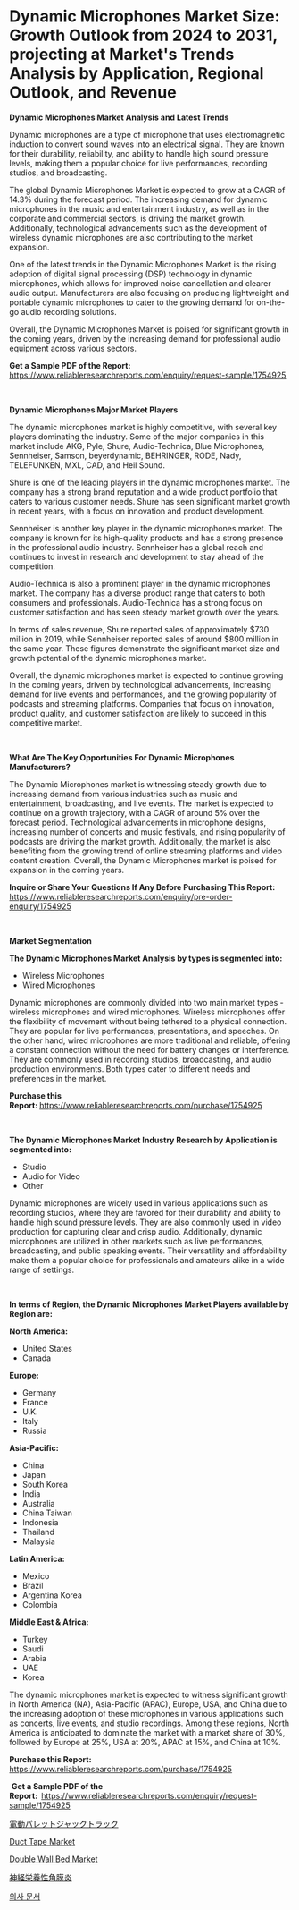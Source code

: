 <p><h1>Dynamic Microphones Market Size: Growth Outlook from 2024 to 2031, projecting at Market's Trends Analysis by Application, Regional Outlook, and Revenue</h1></p><p><strong>Dynamic Microphones Market Analysis and Latest Trends</strong></p>
<p><p>Dynamic microphones are a type of microphone that uses electromagnetic induction to convert sound waves into an electrical signal. They are known for their durability, reliability, and ability to handle high sound pressure levels, making them a popular choice for live performances, recording studios, and broadcasting.</p><p>The global Dynamic Microphones Market is expected to grow at a CAGR of 14.3% during the forecast period. The increasing demand for dynamic microphones in the music and entertainment industry, as well as in the corporate and commercial sectors, is driving the market growth. Additionally, technological advancements such as the development of wireless dynamic microphones are also contributing to the market expansion.</p><p>One of the latest trends in the Dynamic Microphones Market is the rising adoption of digital signal processing (DSP) technology in dynamic microphones, which allows for improved noise cancellation and clearer audio output. Manufacturers are also focusing on producing lightweight and portable dynamic microphones to cater to the growing demand for on-the-go audio recording solutions.</p><p>Overall, the Dynamic Microphones Market is poised for significant growth in the coming years, driven by the increasing demand for professional audio equipment across various sectors.</p></p>
<p><strong>Get a Sample PDF of the Report:&nbsp;</strong> <a href="https://www.reliableresearchreports.com/enquiry/request-sample/1754925">https://www.reliableresearchreports.com/enquiry/request-sample/1754925</a></p>
<p>&nbsp;</p>
<p><strong>Dynamic Microphones Major Market Players</strong></p>
<p><p>The dynamic microphones market is highly competitive, with several key players dominating the industry. Some of the major companies in this market include AKG, Pyle, Shure, Audio-Technica, Blue Microphones, Sennheiser, Samson, beyerdynamic, BEHRINGER, RODE, Nady, TELEFUNKEN, MXL, CAD, and Heil Sound.</p><p>Shure is one of the leading players in the dynamic microphones market. The company has a strong brand reputation and a wide product portfolio that caters to various customer needs. Shure has seen significant market growth in recent years, with a focus on innovation and product development.</p><p>Sennheiser is another key player in the dynamic microphones market. The company is known for its high-quality products and has a strong presence in the professional audio industry. Sennheiser has a global reach and continues to invest in research and development to stay ahead of the competition.</p><p>Audio-Technica is also a prominent player in the dynamic microphones market. The company has a diverse product range that caters to both consumers and professionals. Audio-Technica has a strong focus on customer satisfaction and has seen steady market growth over the years.</p><p>In terms of sales revenue, Shure reported sales of approximately $730 million in 2019, while Sennheiser reported sales of around $800 million in the same year. These figures demonstrate the significant market size and growth potential of the dynamic microphones market.</p><p>Overall, the dynamic microphones market is expected to continue growing in the coming years, driven by technological advancements, increasing demand for live events and performances, and the growing popularity of podcasts and streaming platforms. Companies that focus on innovation, product quality, and customer satisfaction are likely to succeed in this competitive market.</p></p>
<p>&nbsp;</p>
<p><strong>What Are The Key Opportunities For Dynamic Microphones Manufacturers?</strong></p>
<p><p>The Dynamic Microphones market is witnessing steady growth due to increasing demand from various industries such as music and entertainment, broadcasting, and live events. The market is expected to continue on a growth trajectory, with a CAGR of around 5% over the forecast period. Technological advancements in microphone designs, increasing number of concerts and music festivals, and rising popularity of podcasts are driving the market growth. Additionally, the market is also benefiting from the growing trend of online streaming platforms and video content creation. Overall, the Dynamic Microphones market is poised for expansion in the coming years.</p></p>
<p><strong>Inquire or Share Your Questions If Any Before Purchasing This Report:</strong> <a href="https://www.reliableresearchreports.com/enquiry/pre-order-enquiry/1754925">https://www.reliableresearchreports.com/enquiry/pre-order-enquiry/1754925</a></p>
<p>&nbsp;</p>
<p><strong>Market Segmentation</strong></p>
<p><strong>The Dynamic Microphones Market Analysis by types is segmented into:</strong></p>
<p><ul><li>Wireless Microphones</li><li>Wired Microphones</li></ul></p>
<p><p>Dynamic microphones are commonly divided into two main market types - wireless microphones and wired microphones. Wireless microphones offer the flexibility of movement without being tethered to a physical connection. They are popular for live performances, presentations, and speeches. On the other hand, wired microphones are more traditional and reliable, offering a constant connection without the need for battery changes or interference. They are commonly used in recording studios, broadcasting, and audio production environments. Both types cater to different needs and preferences in the market.</p></p>
<p><strong>Purchase this Report:&nbsp;</strong><a href="https://www.reliableresearchreports.com/purchase/1754925">https://www.reliableresearchreports.com/purchase/1754925</a></p>
<p>&nbsp;</p>
<p><strong>The Dynamic Microphones Market Industry Research by Application is segmented into:</strong></p>
<p><ul><li>Studio</li><li>Audio for Video</li><li>Other</li></ul></p>
<p><p>Dynamic microphones are widely used in various applications such as recording studios, where they are favored for their durability and ability to handle high sound pressure levels. They are also commonly used in video production for capturing clear and crisp audio. Additionally, dynamic microphones are utilized in other markets such as live performances, broadcasting, and public speaking events. Their versatility and affordability make them a popular choice for professionals and amateurs alike in a wide range of settings.</p></p>
<p>&nbsp;</p>
<p><strong>In terms of Region, the Dynamic Microphones Market Players available by Region are:</strong></p>
<p>
    <p> <strong> North America: </strong>
        <ul>
            <li>United States</li>
            <li>Canada</li>
        </ul>
        </p> 
    <p> <strong> Europe: </strong>
        <ul>
            <li>Germany</li>
            <li>France</li>
            <li>U.K.</li>
            <li>Italy</li>
            <li>Russia</li>
        </ul>
        </p> 
    <p> <strong> Asia-Pacific: </strong>
        <ul>
            <li>China</li>
            <li>Japan</li>
            <li>South Korea</li>
            <li>India</li>
            <li>Australia</li>
            <li>China Taiwan</li>
            <li>Indonesia</li>
            <li>Thailand</li>
            <li>Malaysia</li>
        </ul>
        </p> 
    <p> <strong> Latin America: </strong>
        <ul>
            <li>Mexico</li>
            <li>Brazil</li>
            <li>Argentina Korea</li>
            <li>Colombia</li>
        </ul>
        </p> 
    <p> <strong> Middle East & Africa: </strong>
        <ul>
            <li>Turkey</li>
            <li>Saudi</li>
            <li>Arabia</li>
            <li>UAE</li>
            <li>Korea</li>
        </ul>
    </p>
    </p>
<p><p>The dynamic microphones market is expected to witness significant growth in North America (NA), Asia-Pacific (APAC), Europe, USA, and China due to the increasing adoption of these microphones in various applications such as concerts, live events, and studio recordings. Among these regions, North America is anticipated to dominate the market with a market share of 30%, followed by Europe at 25%, USA at 20%, APAC at 15%, and China at 10%.</p></p>
<p><strong>Purchase this Report: </strong><a href="https://www.reliableresearchreports.com/purchase/1754925">https://www.reliableresearchreports.com/purchase/1754925</a></p>
<p>&nbsp;<strong>Get a Sample PDF of the Report:&nbsp;&nbsp;</strong><a href="https://www.reliableresearchreports.com/enquiry/request-sample/1754925">https://www.reliableresearchreports.com/enquiry/request-sample/1754925</a></p>
<p><strong></strong></p>
<p><p><a href="https://medium.com/@aurelianghideanu2022/%E9%9B%BB%E5%8B%95%E3%83%91%E3%83%AC%E3%83%83%E3%83%88%E3%82%B8%E3%83%A3%E3%83%83%E3%82%AF%E3%83%88%E3%83%A9%E3%83%83%E3%82%AF%E5%B8%82%E5%A0%B4-%E7%A8%AE%E9%A1%9E-%E7%94%A8%E9%80%94-%E5%9C%B0%E7%90%86%E3%81%AB%E3%82%88%E3%82%8B%E5%8C%85%E6%8B%AC%E7%9A%84%E3%81%AA%E8%A9%95%E4%BE%A1-a18de02d4772">電動パレットジャックトラック</a></p><p><a href="https://github.com/peachesmcdowel1/Market-Research-Report-List-1/blob/main/duct-tape-market.md">Duct Tape Market</a></p><p><a href="https://github.com/redneck06/Market-Research-Report-List-2/blob/main/double-wall-bed-market.md">Double Wall Bed Market</a></p><p><a href="https://medium.com/@annchovey2023/%E7%A5%9E%E7%B5%8C%E6%A0%84%E9%A4%8A%E6%80%A7%E8%A7%92%E8%86%9C%E7%82%8E%E5%B8%82%E5%A0%B4-2031%E5%B9%B4%E3%81%BE%E3%81%A7%E3%81%AE%E3%83%88%E3%83%AC%E3%83%B3%E3%83%89-%E4%BA%88%E6%B8%AC-%E7%AB%B6%E4%BA%89%E5%88%86%E6%9E%90-0578e2f9e975">神経栄養性角膜炎</a></p><p><a href="https://medium.com/@ethawolf/%EA%B0%80%EC%A7%9C-%EA%B5%90%EB%AF%B8%EC%8B%9C%EC%9E%A5-%EC%9C%A0%ED%98%95-%EC%9D%91%EC%9A%A9-%EB%B0%8F-%EC%A7%80%EB%A6%AC%EB%B3%84-%EC%A2%85%ED%95%A9-%ED%8F%89%EA%B0%80-1d7413114d93">의사 문서</a></p></p>
